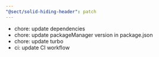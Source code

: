 ```yaml
---
"@sect/solid-hiding-header": patch
---
```


- chore: update dependencies
- chore: update packageManager version in package.json
- chore: update turbo
- ci: update CI workflow
